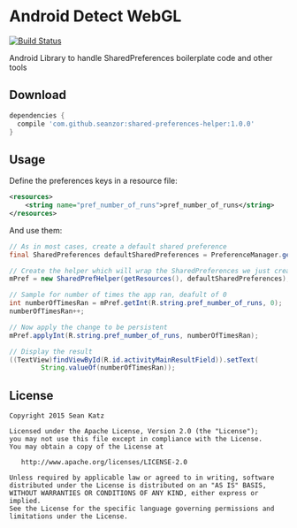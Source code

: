 Android Detect WebGL
===============

[![Build Status](https://travis-ci.org/SeanZoR/shared-preferences-helper.svg)](https://travis-ci.org/SeanZoR/shared-preferences-helper)

Android Library to handle SharedPreferences boilerplate code and other tools

## Download
```groovy
dependencies {
  compile 'com.github.seanzor:shared-preferences-helper:1.0.0'
}
```

## Usage
Define the preferences keys in a resource file:

```xml
<resources>
    <string name="pref_number_of_runs">pref_number_of_runs</string>
</resources>
```

And use them:

```java
// As in most cases, create a default shared preference
final SharedPreferences defaultSharedPreferences = PreferenceManager.getDefaultSharedPreferences(this);

// Create the helper which will wrap the SharedPreferences we just created
mPref = new SharedPrefHelper(getResources(), defaultSharedPreferences);

// Sample for number of times the app ran, deafult of 0
int numberOfTimesRan = mPref.getInt(R.string.pref_number_of_runs, 0);
numberOfTimesRan++;

// Now apply the change to be persistent
mPref.applyInt(R.string.pref_number_of_runs, numberOfTimesRan);

// Display the result
((TextView)findViewById(R.id.activityMainResultField)).setText(
        String.valueOf(numberOfTimesRan));

```


## License

    Copyright 2015 Sean Katz

    Licensed under the Apache License, Version 2.0 (the "License");
    you may not use this file except in compliance with the License.
    You may obtain a copy of the License at

       http://www.apache.org/licenses/LICENSE-2.0

    Unless required by applicable law or agreed to in writing, software
    distributed under the License is distributed on an "AS IS" BASIS,
    WITHOUT WARRANTIES OR CONDITIONS OF ANY KIND, either express or implied.
    See the License for the specific language governing permissions and
    limitations under the License.
